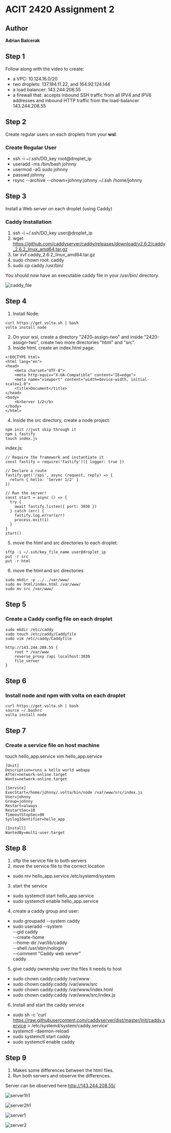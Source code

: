 # ACIT 2420 Assignment 2

## Author
**Adrian Balcerak**

## Step 1
Follow along with the video to create:
* a VPC: 10.124.16.0/20
* two droplets: 137.184.11.22, and 164.92.124.144
* a load balancer: 143.244.208.55
* a firewall that: accepts inbound SSH traffic from all IPV4 and IPV6 addresses and inbound HTTP traffic from the load-balancer 143.244.208.55

## Step 2
Create regular users on each droplets from your **wsl**:

### Create Regular User
* ssh -i ~/.ssh/DO_key root@droplet_ip
* useradd -ms /bin/bash johnny
* usermod -aG sudo johnny
* passwd johnny
* rsync --archive --chown=johnny:johnny ~/.ssh /home/johnny 

## Step 3
Install a Web server on each droplet (using Caddy)

### Caddy Installation
1. ssh -i ~/.ssh/DO_key user@droplet_ip
2. wget https://github.com/caddyserver/caddy/releases/download/v2.6.2/caddy_2.6.2_linux_amd64.tar.gz
3. tar xvf caddy_2.6.2_linux_amd64.tar.gz
4. sudo chown root: caddy
5. sudo cp caddy /usr/bin/

You should now have an executable caddy file in your /usr/bin/ directory.

![caddy_file](./images/caddy-file.png)

## Step 4
1. Install Node:

```
curl https://get.volta.sh | bash
volta install node
```

2. On your wsl, create a directory "2420-assign-two" and inside "2420-assign-two", create two more directories "html" and "src".
3. Inside html, create an index.html page:

```
<!DOCTYPE html>
<html lang="en">
<head>
    <meta charset="UTF-8">
    <meta http-equiv="X-UA-Compatible" content="IE=edge">
    <meta name="viewport" content="width=device-width, initial-scale=1.0">
    <title>Document</title>
</head>
<body>
    <b>Server 1/2</b>
</body>
</html>
```

4. Inside the src directory, create a node project.

```
npm init //just skip through it
npm i fastify
touch index.js
```

index.js:

```
// Require the framework and instantiate it
const fastify = require('fastify')({ logger: true })

// Declare a route
fastify.get('/api', async (request, reply) => {
  return { hello: 'Server 1/2' }
})

// Run the server!
const start = async () => {
  try {
    await fastify.listen({ port: 3030 })
  } catch (err) {
    fastify.log.error(err)
    process.exit(1)
  }
}
start()
```

5. move the html and src directories to each droplet:

```
sftp -i ~/.ssh/key_file_name user@droplet_ip
put -r src
put -r html
```

6. move the html and src directories

```
sudo mkdir -p ../../var/www/
sudo mv html/index.html /var/www/
sudo mv src /var/www/
```

## Step 5
### Create a Caddy config file on each droplet

```
sudo mkdir /etc/caddy
sudo touch /etc/caddy/Caddyfile
sudo vim /etc/caddy/Caddyfile
```

```
http://143.244.208.55 {
    root * /var/www
    reverse_proxy /api localhost:3030
    file_server
}
```

## Step 6
### Install node and npm with volta on each droplet

```
curl https://get.volta.sh | bash
source ~/.bashrc
volta install node
```

## Step 7
### Create a service file on host machine

touch hello_app.service
vim hello_app.service

```
[Unit]
Description=runs a hello world webapp
After=network-online.target
Wants=network-online.target

[Service]
ExecStart=/home/johnny/.volta/bin/node /var/www/src/index.js
User=johnny
Group=johnny
Restart=always
RestartSec=10
TimeoutStopSec=90
SyslogIdentifier=hello_app

[Install]
WantedBy=multi-user.target
```

## Step 8

1. sftp the service file to both servers
2. move the service file to the correct location

* sudo mv hello_app.service /etc/systemd/system

3. start the service

* sudo systemctl start hello_app.service
* sudo systemctl enable hello_app.service

4. create a caddy group and user:

* sudo groupadd --system caddy
* sudo useradd --system \
    --gid caddy \
    --create-home \
    --home-dir /var/lib/caddy \
    --shell /usr/sbin/nologin \
    --comment "Caddy web server" \
    caddy
    
5. give caddy ownership over the files it needs to host

* sudo chown caddy:caddy /var/www
* sudo chown caddy:caddy /var/www/src
* sudo chown caddy:caddy /var/www/index.html
* sudo chown caddy:caddy /var/www/src/index.js

6. Install and start the caddy service

* sudo sh -c 'curl https://raw.githubusercontent.com/caddyserver/dist/master/init/caddy.service > /etc/systemd/system/caddy.service'
* systemctl -daemon-reload
* sudo systemctl start caddy
* sudo systemctl enable caddy


## Step 9

1. Makes some differences between the html files.
2. Run both servers and observe the differences.

Server can be observed here http://143.244.208.55/

![server1h1](./images/server1h1.png)

![server2h1](./images/server2h1.png)

![server1](./images/server1.png)

![server2](./images/server2.png)
